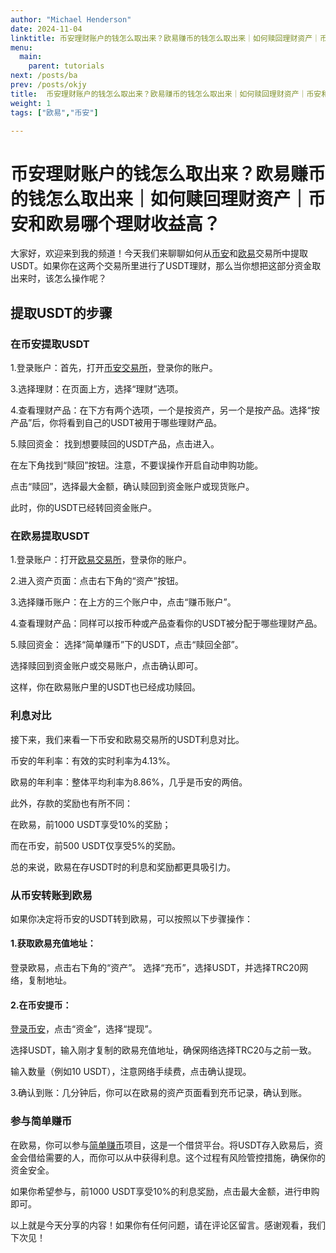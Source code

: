 ```yaml
---
author: "Michael Henderson"
date: 2024-11-04
linktitle: 币安理财账户的钱怎么取出来？欧易赚币的钱怎么取出来｜如何赎回理财资产｜币安和欧易哪个理财收益高？
menu:
  main:
    parent: tutorials
next: /posts/ba
prev: /posts/okjy
title:  币安理财账户的钱怎么取出来？欧易赚币的钱怎么取出来｜如何赎回理财资产｜币安和欧易哪个理财收益高？
weight: 1
tags: ["欧易","币安"]

---
```

# 币安理财账户的钱怎么取出来？欧易赚币的钱怎么取出来｜如何赎回理财资产｜币安和欧易哪个理财收益高？

大家好，欢迎来到我的频道！今天我们来聊聊如何从[币安](https://www.binance.com/join?ref=UKNXKQAK)和[欧易](https://okx.com/join/1912474)交易所中提取USDT。如果你在这两个交易所里进行了USDT理财，那么当你想把这部分资金取出来时，该怎么操作呢？

## 提取USDT的步骤

### 在币安提取USDT

1.登录账户：首先，打开[币安交易所](https://www.binance.com/join?ref=UKNXKQAK)，登录你的账户。

3.选择理财：在页面上方，选择“理财”选项。

4.查看理财产品：在下方有两个选项，一个是按资产，另一个是按产品。选择“按产品”后，你将看到自己的USDT被用于哪些理财产品。

5.赎回资金：
找到想要赎回的USDT产品，点击进入。

在左下角找到“赎回”按钮。注意，不要误操作开启自动申购功能。

点击“赎回”，选择最大金额，确认赎回到资金账户或现货账户。

此时，你的USDT已经转回资金账户。

### 在欧易提取USDT
1.登录账户：打开[欧易交易所](https://okx.com/join/1912474)，登录你的账户。

2.进入资产页面：点击右下角的“资产”按钮。

3.选择赚币账户：在上方的三个账户中，点击“赚币账户”。

4.查看理财产品：同样可以按币种或产品查看你的USDT被分配于哪些理财产品。

5.赎回资金：
选择“简单赚币”下的USDT，点击“赎回全部”。

选择赎回到资金账户或交易账户，点击确认即可。

这样，你在欧易账户里的USDT也已经成功赎回。

### 利息对比

接下来，我们来看一下币安和欧易交易所的USDT利息对比。

币安的年利率：有效的实时利率为4.13%。

欧易的年利率：整体平均利率为8.86%，几乎是币安的两倍。

此外，存款的奖励也有所不同：

在欧易，前1000 USDT享受10%的奖励；

而在币安，前500 USDT仅享受5%的奖励。

总的来说，欧易在存USDT时的利息和奖励都更具吸引力。

### 从币安转账到欧易

如果你决定将币安的USDT转到欧易，可以按照以下步骤操作：

#### 1.获取欧易充值地址：

登录欧易，点击右下角的“资产”。
选择“充币”，选择USDT，并选择TRC20网络，复制地址。

#### 2.在币安提币：

[登录币安](https://www.binance.com/join?ref=UKNXKQAK)，点击“资金”，选择“提现”。

选择USDT，输入刚才复制的欧易充值地址，确保网络选择TRC20与之前一致。

输入数量（例如10 USDT），注意网络手续费，点击确认提现。

3.确认到账：几分钟后，你可以在欧易的资产页面看到充币记录，确认到账。

### 参与简单赚币

在欧易，你可以参与[简单赚币](https://okx.com/join/1912474)项目，这是一个借贷平台。将USDT存入欧易后，资金会借给需要的人，而你可以从中获得利息。这个过程有风险管控措施，确保你的资金安全。

如果你希望参与，前1000 USDT享受10%的利息奖励，点击最大金额，进行申购即可。

以上就是今天分享的内容！如果你有任何问题，请在评论区留言。感谢观看，我们下次见！